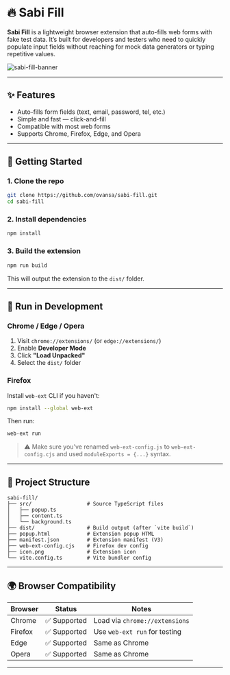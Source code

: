 # 🔥 Sabi Fill

**Sabi Fill** is a lightweight browser extension that auto-fills web forms with fake test data. It’s built for developers and testers who need to quickly populate input fields without reaching for mock data generators or typing repetitive values.

![sabi-fill-banner](docs/sabi-fill-preview.png)

---

## ✨ Features

- Auto-fills form fields (text, email, password, tel, etc.)
- Simple and fast — click-and-fill
- Compatible with most web forms
- Supports Chrome, Firefox, Edge, and Opera

---

## 🚀 Getting Started

### 1. Clone the repo

```bash
git clone https://github.com/ovansa/sabi-fill.git
cd sabi-fill
```

### 2. Install dependencies

```bash
npm install
```

### 3. Build the extension

```bash
npm run build
```

This will output the extension to the `dist/` folder.

---

## 🧪 Run in Development

### Chrome / Edge / Opera

1. Visit `chrome://extensions/` (or `edge://extensions/`)
2. Enable **Developer Mode**
3. Click **"Load Unpacked"**
4. Select the `dist/` folder

### Firefox

Install `web-ext` CLI if you haven't:

```bash
npm install --global web-ext
```

Then run:

```bash
web-ext run
```

> ⚠️ Make sure you’ve renamed `web-ext-config.js` to `web-ext-config.cjs` and used `moduleExports = {...}` syntax.

---

## 📁 Project Structure

```
sabi-fill/
├── src/                  # Source TypeScript files
│   ├── popup.ts
│   ├── content.ts
│   └── background.ts
├── dist/                 # Build output (after `vite build`)
├── popup.html            # Extension popup HTML
├── manifest.json         # Extension manifest (V3)
├── web-ext-config.cjs    # Firefox dev config
├── icon.png              # Extension icon
└── vite.config.ts        # Vite bundler config
```

---

## 🌍 Browser Compatibility

| Browser | Status       | Notes                          |
| ------- | ------------ | ------------------------------ |
| Chrome  | ✅ Supported | Load via `chrome://extensions` |
| Firefox | ✅ Supported | Use `web-ext run` for testing  |
| Edge    | ✅ Supported | Same as Chrome                 |
| Opera   | ✅ Supported | Same as Chrome                 |

---

<!-- ## 📸 Screenshots

<p align="center">
  <img src="docs/sabi-fill-example.gif" width="400" alt="Sabi Fill in action" />
</p>

---

## 📦 Publishing Notes

### Chrome Web Store

- Visit [Chrome Developer Dashboard](https://chromewebstore.google.com/devconsole)
- Upload a zip of your `dist/` folder with `manifest.json` at the root

### Firefox Add-ons

- Visit [addons.mozilla.org/developers](https://addons.mozilla.org/en-US/developers/)
- Upload the same zip or use `web-ext sign` for automated submission

--- -->
